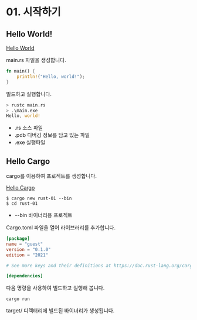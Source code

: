 # 01. 시작하기 


## Hello World!

[Hello World](https://rinthel.github.io/rust-lang-book-ko/ch01-02-hello-world.html)

main.rs 파일을 생성합니다. 
```rust
fn main() {
    println!("Hello, world!");
}
```

빌드하고 실행합니다. 
```rust
> rustc main.rs
> .\main.exe
Hello, world!
```


* .rs 소스 파일
* .pdb 디버깅 정보를 담고 있는 파일
* .exe 실행파일 



## Hello Cargo 
cargo를 이용하여 프로젝트를 생성합니다. 

[Hello Cargo](https://rinthel.github.io/rust-lang-book-ko/ch02-00-guessing-game-tutorial.html) 

```shell
$ cargo new rust-01 --bin
$ cd rust-01
```

* --bin 바이너리용 프로젝트 

Cargo.toml 파일을 열어 라이브러리를 추가합니다. 

```toml
[package]
name = "guest"
version = "0.1.0"
edition = "2021"

# See more keys and their definitions at https://doc.rust-lang.org/cargo/reference/manifest.html

[dependencies]
```

다음 명령을 사용하여 빌드하고 실행해 봅니다. 
```shell 
cargo run
```

target/ 디렉터리에 빌드된 바이너리가 생성됩니다. 







